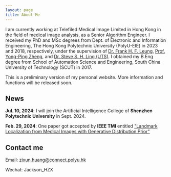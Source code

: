 ```yaml
---
layout: page
title: About Me
---
```



I am currently working at Telefiled Medical Image Limited in Hong Kong in the field of medical image analysis, as a Senior Algorithm Engineer. I received my PhD and MSc degrees from Dept. of Electronic and Information Engineering, The Hong Kong Polytechnic University (PolyU-EIE) in 2023 and 2018, respectively, under the supervision of [Dr. Frank H. F. Leung](https://staff.eie.polyu.edu.hk/enfrank/), [Prof. Yong-Ping Zheng](https://www.polyu.edu.hk/bme/people/academic-staff/prof-zheng-yong-ping/), and [Dr. Steve S. H. Ling (UTS)](https://profiles.uts.edu.au/Steve.Ling). I obtained my B.Eng degree from School of Automation Science and Engineering, South China University of Technology (SCUT) in 2017.

This is a preliminary version of my personal website. More information and functions will be released soon.

## News
**Jul. 10, 2024**: I will join the Artificial Intelligence College of **Shenzhen Polytechnic University** in Sept. 2024. 

**Feb. 29, 2024**: One paper got accepted by **IEEE TMI** entitled ["Landmark Localization from Medical Images with Generative Distribution Prior"](https://ieeexplore.ieee.org/abstract/document/10453619)

## Contact me
Email: zixun.huang@connect.polyu.hk

Wechat: Jackson_HZX

